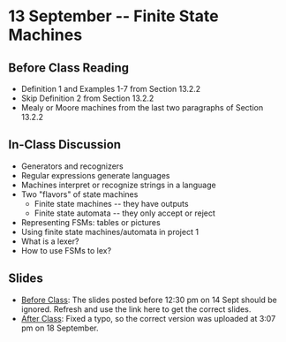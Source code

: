 # 13 September -- Finite State Machines


## Before Class Reading

- Definition 1 and Examples 1-7 from Section 13.2.2
- Skip Definition 2 from Section 13.2.2
- Mealy or Moore machines from the last two paragraphs of Section 13.2.2

## In-Class Discussion

- Generators and recognizers
- Regular expressions generate languages
- Machines interpret or recognize strings in a language
- Two "flavors" of state machines
  - Finite state machines -- they have outputs
  - Finite state automata -- they only accept or reject
- Representing FSMs: tables or pictures
- Using finite state machines/automata in project 1
- What is a lexer?
- How to use FSMs to lex?

## Slides

- <a href="Finite-State_Machines_fall_2023_refactored.pptx"> Before Class</a>: The slides posted before 12:30 pm on 14 Sept should be ignored. Refresh and use the link here to get the correct slides.
- <a href= "Finite-State_Machines_fall_2023_refactored_after_class_version2.pptx"> After Class</a>: Fixed a typo, so the correct version was uploaded at 3:07 pm on 18 September.